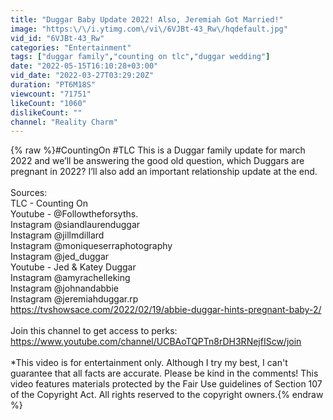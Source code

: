```yaml
---
title: "Duggar Baby Update 2022! Also, Jeremiah Got Married!"
image: "https:\/\/i.ytimg.com\/vi\/6VJBt-43_Rw\/hqdefault.jpg"
vid_id: "6VJBt-43_Rw"
categories: "Entertainment"
tags: ["duggar family","counting on tlc","duggar wedding"]
date: "2022-05-15T16:10:28+03:00"
vid_date: "2022-03-27T03:29:20Z"
duration: "PT6M18S"
viewcount: "71751"
likeCount: "1060"
dislikeCount: ""
channel: "Reality Charm"
---
```

{% raw %}#CountingOn #TLC This is a Duggar family update for march 2022 and we’ll be answering the good old question, which Duggars are pregnant in 2022? I’ll also add an important relationship update at the end.<br /><br />Sources:<br />TLC - Counting On<br />Youtube - @Followtheforsyths.   <br />Instagram @siandlaurenduggar<br />Instagram @jillmdillard <br />Instagram @moniqueserraphotography<br />Instagram @jed_duggar <br />Youtube - Jed &amp; Katey Duggar<br />Instagram @amyrachelleking<br />Instagram @johnandabbie <br />Instagram @jeremiahduggar.rp <br /><a rel="nofollow" target="blank" href="https://tvshowsace.com/2022/02/19/abbie-duggar-hints-pregnant-baby-2/">https://tvshowsace.com/2022/02/19/abbie-duggar-hints-pregnant-baby-2/</a><br /><br />Join this channel to get access to perks:<br /><a rel="nofollow" target="blank" href="https://www.youtube.com/channel/UCBAoTQPTn8rDH3RNejfIScw/join">https://www.youtube.com/channel/UCBAoTQPTn8rDH3RNejfIScw/join</a><br /><br />*This video is for entertainment only. Although I try my best, I can't guarantee that all facts are accurate. Please be kind in the comments! This video features materials protected by the Fair Use guidelines of Section 107 of the Copyright Act. All rights reserved to the copyright owners.{% endraw %}

